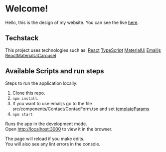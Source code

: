 # Welcome!

Hello, this is the design of my website. You can see the live [here](http://kamilsulgut.com).

## Techstack

This project uses technologies such as:
[React](https://reactjs.org/)
[TypeScript](https://www.typescriptlang.org/)
[MaterialUi](https://mui.com/)
[Emailjs](https://www.emailjs.com/)
[ReactMaterialUiCarousel](https://www.npmjs.com/package/react-material-ui-carousel)

## Available Scripts and run steps

Steps to run the application locally:

1. Clone this repo.
2. `npm install`.
3. If you want to use emailjs go to the file src/components/Contact/ContacForm.tsx and set [templateParams](https://www.emailjs.com/docs/rest-api/send-form/)
4. `npm start`

Runs the app in the development mode.\
Open [http://localhost:3000](http://localhost:3000) to view it in the browser.

The page will reload if you make edits.\
You will also see any lint errors in the console.
